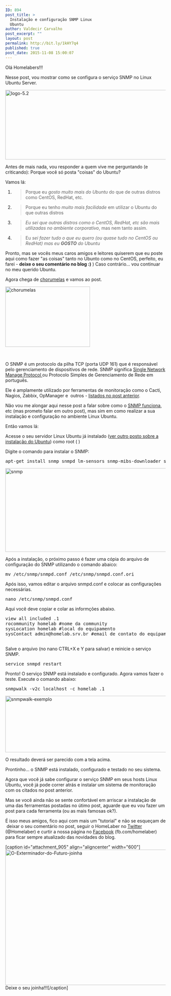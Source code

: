 ```yaml
---
ID: 894
post_title: >
  Instalação e configuração SNMP Linux
  Ubuntu
author: Valdecir Carvalho
post_excerpt: ""
layout: post
permalink: http://bit.ly/1kHY7q4
published: true
post_date: 2015-11-08 15:00:07
---
```

Olá Homelabers!!!

Nesse post, vou mostrar como se configura o serviço SNMP no Linux Ubuntu Server.

<img class="aligncenter size-full wp-image-897" src="http://homelaber.com.br/site/wp-content/uploads/2015/11/logo-5.2.jpg" alt="logo-5.2" width="816" height="218" />

Antes de mais nada, vou responder a quem vive me perguntando (e criticando): Porque você só posta "coisas" do Ubuntu?

Vamos lá:

<ol>
    <li>
<blockquote>Porque eu <em>gosto muito mais do Ubuntu</em> do que de outras distros como CentOS, RedHat, etc.</blockquote>
</li>
    <li>
<blockquote>Porque eu tenho <em>muito mais facilidade</em> em utilizar o Ubuntu do que outras distros</blockquote>
</li>
    <li>
<blockquote><em>Eu sei que outras distros como o CentOS, RedHat, etc são mais utilizadas no ambiente corporativo</em>, mas nem tanto assim.</blockquote>
</li>
    <li>
<blockquote>Eu <em>sei fazer tudo o que eu quero (ou quase tudo no CentOS ou RedHat) mas eu <strong>GOSTO</strong> do Ubuntu</em></blockquote>
</li>
</ol>

Pronto, mas se vocês meus caros amigos e leitores quiserem que eu poste aqui como fazer "as coisas" tanto no Ubunto como no CentOS, perfeito, eu farei - <strong>deixe o seu comentário no blog :)</strong> ) Caso contrário... vou continuar no meu querido Ubuntu.

Agora chega de <a href="https://www.youtube.com/watch?v=X7u7h3-Yufk" target="_blank">chorumelas</a> e vamos ao post.

<!--more-->

<img class="aligncenter size-full wp-image-903" src="http://homelaber.com.br/site/wp-content/uploads/2015/11/chorumelas.jpg" alt="chorumelas" width="266" height="189" />

&nbsp;

O SNMP é um protocolo da pilha TCP (porta UDP 161) que é responsável pelo gerenciamento de dispositivos de rede. SNMP significa <a href="https://pt.wikipedia.org/wiki/Simple_Network_Management_Protocol">Single Network Manage Protocol </a>ou Protocolo Simples de Gerenciamento de Rede em português.

Ele é amplamente utilizado por ferramentas de monitoração como o Cacti, Nagios, Zabbix, OpManager e  outros - <a href="http://homelaber.com.br/10-ferramentas-para-monitoracao-de-redes-e-servidores/">listados no post anterior</a>.

Não vou me alongar aqui nesse post a falar sobre como o <a href="http://pt.slideshare.net/maximillianx/network-monitoring-basics?related=1" target="_blank">SNMP funciona</a>, etc (mas prometo falar em outro post), mas sim em como realizar a sua instalação e configuração no ambiente Linux Ubuntu.

Então vamos lá:

Acesse o seu servidor Linux Ubuntu já instalado (<a href="http://homelaber.com.br/como-instalar-e-configurar-o-linux-ubuntu-server/">ver outro posto sobre a instalação do Ubuntu</a>) como root (
)

Digite o comando para instalar o SNMP:

<pre class="lang:default decode:true">apt-get install snmp snmpd lm-sensors snmp-mibs-downloader snmptrapd</pre>

<img class="aligncenter size-full wp-image-896" src="http://homelaber.com.br/site/wp-content/uploads/2015/11/snmp.png" alt="snmp" width="1046" height="262" />

Após a instalação, o próximo passo é fazer uma cópia do arquivo de configuração do SNMP utilizando o comando abaico:

<pre class="lang:default decode:true">mv /etc/snmp/snmpd.conf /etc/snmp/snmpd.conf.ori</pre>

Após isso, vamos editar o arquivo snmpd.conf e colocar as configurações necessárias.

<pre class="lang:default decode:true">nano /etc/snmp/snmpd.conf</pre>

Aqui você deve copiar e colar as informções abaixo.

<pre class="lang:default decode:true ">view all included .1
rocommunity homelab #nome da community
sysLocation homelab #local do equipamento
sysContact admin@homelab.srv.br #email de contato do equipamento

</pre>

Salve o arquivo (no nano CTRL+X e Y para salvar) e reinicie o serviço SNMP.

<pre class="lang:default decode:true ">service snmpd restart</pre>

Pronto! O serviço SNMP está instalado e configurado. Agora vamos fazer o teste. Execute o comando abaixo:

<pre class="lang:default decode:true ">snmpwalk -v2c localhost -c homelab .1</pre>

<img class="aligncenter size-full wp-image-899" src="http://homelaber.com.br/site/wp-content/uploads/2015/11/snmpwalk-exemplo.png" alt="snmpwalk-exemplo" width="752" height="177" />

O resultado deverá ser parecido com a tela acima.

Prontinho... o SNMP está instalado, configurado e testado no seu sistema.

Agora que você já sabe configurar o serviço SNMP em seus hosts Linux Ubuntu, você já pode correr atrás e instalar um sistema de monitoração com os citados no post anterior.

Mas se você ainda não se sente confortável em arriscar a instalação de uma das ferramentas postadas no útimo post, aguarde que eu vou fazer um post para cada ferramenta (ou as mais famosas ok?).

É isso meus amigos, fico aqui com mais um "tutorial" e não se esqueçam de  deixar o seu comentário no post, seguir o HomeLaber no <a href="https://twitter.com/homelaber">Twitter</a> (@Homelaber) e curtir a nossa página no <a href="https://www.facebook.com/homelaber">Facebook</a> (fb.com/homelaber) para ficar sempre atualizado das novidades do blog.

[caption id="attachment_905" align="aligncenter" width="600"]<img class="wp-image-905 size-full" src="http://homelaber.com.br/site/wp-content/uploads/2015/11/O-Exterminador-do-Futuro-joinha.jpg" alt="O-Exterminador-do-Futuro-joinha" width="600" height="424" /> Deixe o seu joinha!!![/caption]